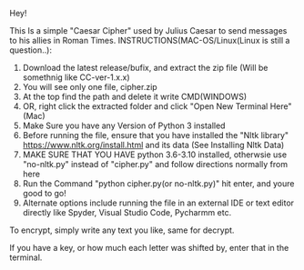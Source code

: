 Hey!


This Is a simple "Caesar Cipher" used by Julius Caesar to send messages to his allies in Roman Times.
INSTRUCTIONS(MAC-OS/Linux(Linux is still a question..):
1. Download the latest release/bufix, and extract the zip file (Will be somethnig like CC-ver-1.x.x)
2. You will see only one file, cipher.zip
3. At the top find the path and delete it write CMD(WINDOWS)
4. OR, right click the extracted folder and click "Open New Terminal Here" (Mac)
5. Make Sure you have any Version of Python 3 installed
6. Before running the file, ensure that you have installed the "Nltk library" https://www.nltk.org/install.html and its data (See Installing Nltk Data)
7. MAKE SURE THAT YOU HAVE python 3.6-3.10 installed, otherwsie use "no-nltk.py" instead of "cipher.py" and follow directions normally from here
8. Run the Command "python cipher.py(or no-nltk.py)" hit enter, and youre good to go!
9. Alternate options include running the file in an external IDE or text editor directly like Spyder, Visual Studio Code, Pycharmm etc.


To encrypt, simply write any text you like, same for decrypt.


If you have a key, or how much each letter was shifted by, enter that in the terminal.



